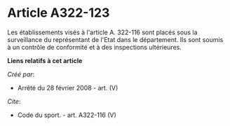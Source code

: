 # Article A322-123

Les établissements visés à l'article A. 322-116 sont placés sous la surveillance du représentant de l'Etat dans le
département. Ils sont soumis à un contrôle de conformité et à des inspections ultérieures.

**Liens relatifs à cet article**

_Créé par_:

  - Arrêté du 28 février 2008 - art. (V)

_Cite_:

  - Code du sport. - art. A322-116 (V)
